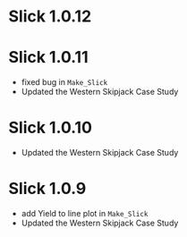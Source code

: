 # Slick 1.0.12


# Slick 1.0.11
* fixed bug in `Make_Slick`
* Updated the Western Skipjack Case Study 

# Slick 1.0.10
* Updated the Western Skipjack Case Study 

# Slick 1.0.9

* add Yield to line plot in `Make_Slick`
* Updated the Western Skipjack Case Study 
